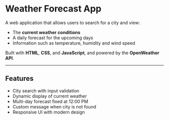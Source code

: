 # Weather Forecast App

A web application that allows users to search for a city and view:

- The **current weather conditions**
- A daily forecast for the upcoming days
- Information such as temperature, humidity and wind speed

Built with **HTML**, **CSS**, and **JavaScript**, and powered by the **OpenWeather API**.

---

## Features

- City search with input validation
- Dynamic display of current weather
- Multi-day forecast fixed at 12:00 PM
- Custom message when city is not found
- Responsive UI with modern design
